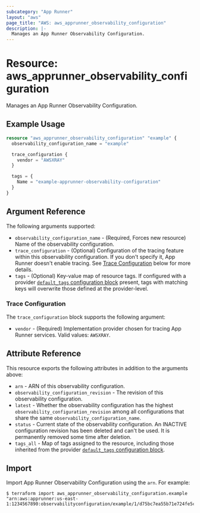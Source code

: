 ```yaml
---
subcategory: "App Runner"
layout: "aws"
page_title: "AWS: aws_apprunner_observability_configuration"
description: |-
  Manages an App Runner Observability Configuration.
---
```


# Resource: aws_apprunner_observability_configuration

Manages an App Runner Observability Configuration.

## Example Usage

```terraform
resource "aws_apprunner_observability_configuration" "example" {
  observability_configuration_name = "example"

  trace_configuration {
    vendor = "AWSXRAY"
  }

  tags = {
    Name = "example-apprunner-observability-configuration"
  }
}
```

## Argument Reference

The following arguments supported:

* `observability_configuration_name` - (Required, Forces new resource) Name of the observability configuration.
* `trace_configuration` - (Optional) Configuration of the tracing feature within this observability configuration. If you don't specify it, App Runner doesn't enable tracing. See [Trace Configuration](#trace-configuration) below for more details.
* `tags` - (Optional) Key-value map of resource tags. If configured with a provider [`default_tags` configuration block](https://registry.terraform.io/providers/hashicorp/aws/latest/docs#default_tags-configuration-block) present, tags with matching keys will overwrite those defined at the provider-level.

### Trace Configuration

The `trace_configuration` block supports the following argument:

* `vendor` - (Required) Implementation provider chosen for tracing App Runner services. Valid values: `AWSXRAY`.

## Attribute Reference

This resource exports the following attributes in addition to the arguments above:

* `arn` - ARN of this observability configuration.
* `observability_configuration_revision` - The revision of this observability configuration.
* `latest` - Whether the observability configuration has the highest `observability_configuration_revision` among all configurations that share the same `observability_configuration_name`.
* `status` - Current state of the observability configuration. An INACTIVE configuration revision has been deleted and can't be used. It is permanently removed some time after deletion.
* `tags_all` - Map of tags assigned to the resource, including those inherited from the provider [`default_tags` configuration block](https://registry.terraform.io/providers/hashicorp/aws/latest/docs#default_tags-configuration-block).

## Import

Import App Runner Observability Configuration using the `arn`. For example:

```
$ terraform import aws_apprunner_observability_configuration.example "arn:aws:apprunner:us-east-1:1234567890:observabilityconfiguration/example/1/d75bc7ea55b71e724fe5c23452fe22a1
```
